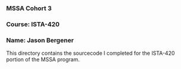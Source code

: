 ### MSSA Cohort 3
### Course: ISTA-420
### Name: Jason Bergener

This directory contains the sourcecode I completed for the ISTA-420 portion of the MSSA program.
